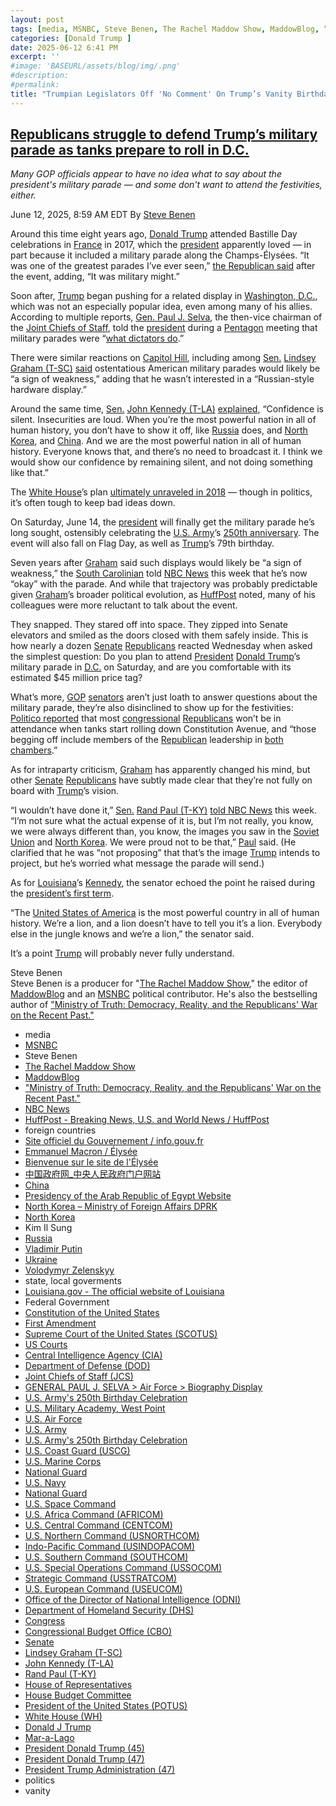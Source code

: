 ```yaml
---
layout: post
tags: [media, MSNBC, Steve Benen, The Rachel Maddow Show, MaddowBlog, “Ministry of Truth –  Democracy Reality and the Republicans’ War on the Recent Past.”, NBC News, HuffPost - Breaking News U.S. and World News / HuffPost, foreign countries, Site officiel du Gouvernement / info.gouv.fr, Emmanuel Macron / Élysée, Bienvenue sur le site de l’Élysée, 中国政府网_中央人民政府门户网站, China, Presidency of the Arab Republic of Egypt Website, North Korea – Ministry of Foreign Affairs DPRK, North Korea, Kim Il Sung, Russia, Vladimir Putin, Ukraine, Volodymyr Zelenskyy, state local goverments, Louisiana.gov - The official website of Louisiana, Federal Government, Constitution of the United States, First Amendment, Supreme Court of the United States (SCOTUS), US Courts, Central Intelligence Agency (CIA), Department of Defense (DOD), Joint Chiefs of Staff (JCS), GENERAL PAUL J. SELVA > Air Force > Biography Display, U.S. Army’s 250th Birthday Celebration, U.S. Military Academy West Point, U.S. Air Force, U.S. Army, U.S. Army’s 250th Birthday Celebration, U.S. Coast Guard (USCG), U.S. Marine Corps, National Guard, U.S. Navy, National Guard, U.S. Space Command, U.S. Africa Command (AFRICOM), U.S. Central Command (CENTCOM), U.S. Northern Command (USNORTHCOM), Indo-Pacific Command (USINDOPACOM), U.S. Southern Command (SOUTHCOM), U.S. Special Operations Command (USSOCOM), Strategic Command (USSTRATCOM), U.S. European Command (USEUCOM), Office of the Director of National Intelligence (ODNI), Department of Homeland Security (DHS), Congress, Congressional Budget Office (CBO), Senate, Lindsey Graham (T-SC), John Kennedy (T-LA), Rand Paul (T-KY), House of Representatives, House Budget Committee, President of the United States (POTUS), White House (WH), Donald J Trump, Mar-a-Lago, President Donald Trump (45), President Donald Trump (47), President Trump Administration (47), politics, vanity]
categories: [Donald Trump ]
date: 2025-06-12 6:41 PM
excerpt: ''
#image: 'BASEURL/assets/blog/img/.png'
#description:
#permalink:
title: "Trumpian Legislators Off 'No Comment' On Trump’s Vanity Birthday Parade"
---
```


## [Republicans struggle to defend Trump’s military parade as tanks prepare to roll in D.C.](https://www.msnbc.com/rachel-maddow-show/maddowblog/republicans-struggle-defend-trumps-military-parade-tanks-prepare-roll-rcna212563)

*Many GOP officials appear to have no idea what to say about the president's military parade — and some don't want to attend the festivities, either.*

June 12, 2025, 8:59 AM EDT
By [Steve Benen](https://www.msnbc.com/author/steve-benen-ncpn433601)

Around this time eight years ago, [Donald Trump](https://www.donaldjtrump.com/) attended Bastille Day celebrations in [France](https://www.info.gouv.fr/) in 2017, which the [president](https://www.whitehouse.gov/) apparently loved — in part because it included a military parade along the Champs-Élysées. “It was one of the greatest parades I’ve ever seen,” [the Republican said](https://www.usatoday.com/story/news/politics/2025/06/10/trump-military-parade-birthday-june-bush-bastille/84112452007/?tbref=hp) after the event, adding, “It was military might.”

Soon after, [Trump](https://www.donaldjtrump.com/) began pushing for a related display in [Washington, D.C.](https://dc.gov/), which was not an especially popular idea, even among many of his allies. According to multiple reports, [Gen. Paul J. Selva](https://www.af.mil/About-Us/Biographies/Display/Article/105043/general-paul-j-selva/), the then-vice chairman of the [Joint Chiefs of Staff](https://www.jcs.mil/), told the [president](https://www.whitehouse.gov/) during a [Pentagon](https://www.defense.gov/) meeting that military parades were “[what dictators do](https://www.nytimes.com/2025/05/27/us/politics/military-parade-trump.html).”

There were similar reactions on [Capitol Hill](https://www.congress.gov/), including among [Sen.](https://www.senate.gov/) [Lindsey Graham (T-SC)](https://www.lgraham.senate.gov/) [said](https://x.com/mkraju/status/961295569955295239) ostentatious American military parades would likely be “a sign of weakness,” adding that he wasn’t interested in a “Russian-style hardware display.”

Around the same time, [Sen.](https://www.senate.gov/) [John Kennedy (T-LA)](https://www.kennedy.senate.gov/) [explained](https://talkingpointsmemo.com/livewire/john-kennedy-military-parade-not-good-idea), “Confidence is silent. Insecurities are loud. When you’re the most powerful nation in all of human history, you don’t have to show it off, like [Russia](http://kremlin.ru/) does, and [North Korea](http://mfa.gov.kp/), and [China](https://www.gov.cn/). And we are the most powerful nation in all of human history. Everyone knows that, and there’s no need to broadcast it. I think we would show our confidence by remaining silent, and not doing something like that.”

The [White House](https://www.whitehouse.gov/)’s plan [ultimately unraveled in 2018](https://www.msnbc.com/rachel-maddow-show/faced-soaring-price-tag-trumps-military-parade-unravels-msna1134586) — though in politics, it’s often tough to keep bad ideas down.

On Saturday, June 14, the [president](https://www.whitehouse.gov/) will finally get the military parade he’s long sought, ostensibly celebrating the [U.S. Army](https://www.army.mil/)’s [250th anniversary](https://www.army.mil/1775/). The event will also fall on Flag Day, as well as [Trump](https://www.donaldjtrump.com/)’s 79th birthday.

Seven years after [Graham](https://www.lgraham.senate.gov/) said such displays would likely be “a sign of weakness,” the [South Carolinian](https://www.sc.gov/) told [NBC News](https://www.nbcnews.com/) this week that he’s now “okay” with the parade. And while that trajectory was probably predictable given [Graham](https://www.lgraham.senate.gov/)’s broader political evolution, as [HuffPost](https://www.huffpost.com/) noted, many of his colleagues were more reluctant to talk about the event.

They snapped. They stared off into space. They zipped into Senate elevators and smiled as the doors closed with them safely inside. This is how nearly a dozen [Senate](https://www.senate.gov/) [Republicans](https://www.gop.com/) reacted Wednesday when asked the simplest question: Do you plan to attend [President](https://www.whitehouse.gov/) [Donald Trump](https://www.donaldjtrump.com/)’s military parade in [D.C.](https://dc.gov/) on Saturday, and are you comfortable with its estimated $45 million price tag?

What’s more, [GOP](https://www.gop.com/) [senators](https://www.senate.gov/) aren’t just loath to answer questions about the military parade, they’re also disinclined to show up for the festivities: [Politico reported](https://www.politico.com/news/2025/06/10/trump-parade-congress-republicans-00398774) that most [congressional](https://www.congress.gov/) [Republicans](https://www.gop.com/) won’t be in attendance when tanks start rolling down Constitution Avenue, and “those begging off include members of the [Republican](https://www.gop.com/) leadership in [both chambers](https://www.congress.gov/).”

As for intraparty criticism, [Graham](https://www.lgraham.senate.gov/) has apparently changed his mind, but other [Senate](https://www.senate.gov/) [Republicans](https://www.gop.com/) have subtly made clear that they’re not fully on board with [Trump](https://www.donaldjtrump.com/)’s vision.

“I wouldn’t have done it,” [Sen.](https://www.senate.gov/) [Rand Paul (T-KY)](https://www.paul.senate.gov/) [told NBC News](https://www.nbcnews.com/politics/trump-administration/live-blog/trump-administration-hegseth-china-nj-primary-immigration-live-updates-rcna211664/rcrd81462?canonicalCard=true) this week. “I’m not sure what the actual expense of it is, but I’m not really, you know, we were always different than, you know, the images you saw in the [Soviet Union](http://kremlin.ru/) and [North Korea](http://mfa.gov.kp/). We were proud not to be that,” [Paul](https://www.paul.senate.gov/) said. (He clarified that he was “not proposing” that that’s the image [Trump](https://www.donaldjtrump.com/) intends to project, but he’s worried what message the parade will send.)

As for [Louisiana](https://www.louisiana.gov/)’s [Kennedy](https://www.kennedy.senate.gov/), the senator echoed the point he raised during the [president’s first term](https://trumpwhitehouse.archives.gov/).

“The [United States of America](https://www.usa.gov%) is the most powerful country in all of human history. We’re a lion, and a lion doesn’t have to tell you it’s a lion. Everybody else in the jungle knows and we’re a lion,” the senator said.

It’s a point [Trump](https://www.donaldjtrump.com/) will probably never fully understand.

Steve Benen<br />
Steve Benen is a producer for "[The Rachel Maddow Show](https://www.msnbc.com/rachel-maddow-show)," the editor of [MaddowBlog](https://www.msnbc.com/rachel-maddow-show) and an [MSNBC](https://www.msnbc.com/) political contributor. He's also the bestselling author of ["Ministry of Truth: Democracy, Reality, and the Republicans' War on the Recent Past."](https://www.harpercollins.com/products/ministry-of-truth-steve-benen)

- media
- [MSNBC](https://www.msnbc.com/)
- Steve Benen
- [The Rachel Maddow Show](https://www.msnbc.com/rachel-maddow-show)
- [MaddowBlog](https://www.msnbc.com/rachel-maddow-show) 
- ["Ministry of Truth: Democracy, Reality, and the Republicans' War on the Recent Past."](https://www.harpercollins.com/products/ministry-of-truth-steve-benen)
- [NBC News](https://www.nbcnews.com/)
- [HuffPost - Breaking News, U.S. and World News / HuffPost](https://www.huffpost.com/)
- foreign countries
- [Site officiel du Gouvernement / info.gouv.fr](https://www.info.gouv.fr/)
- [Emmanuel Macron / Élysée](https://www.elysee.fr/emmanuel-macron)
- [Bienvenue sur le site de l'Élysée](https://www.elysee.fr/)
- [中国政府网_中央人民政府门户网站](https://www.gov.cn/)
- [China](https://english.www.gov.cn/)
- [Presidency of the Arab Republic of Egypt Website](https://www.presidency.eg/)
- [North Korea – Ministry of Foreign Affairs DPRK](http://mfa.gov.kp/)
- [North Korea](http://naenara.com.kp)
- Kim Il Sung
- [Russia](http://government.ru/)
- [Vladimir Putin](http://kremlin.ru/)
- [Ukraine](https://www.gov.ua/)
- [Volodymyr Zelenskyy](https://www.president.gov.ua/)
- state, local goverments 
- [Louisiana.gov - The official website of Louisiana](https://www.louisiana.gov/)
- Federal Government 
- [Constitution of the United States](https://constitution.congress.gov/)
- [First Amendment](https://constitution.congress.gov/constitution/amendment-1/)
- [Supreme Court of the United States (SCOTUS)](https://www.supremecourt.gov/)
- [US Courts](https://www.uscourts.gov/)
- [Central Intelligence Agency (CIA)](https://www.cia.gov/)
- [Department of Defense (DOD)](https://www.defense.gov/)
- [Joint Chiefs of Staff (JCS)](https://www.jcs.mil/)
- [GENERAL PAUL J. SELVA > Air Force > Biography Display](https://www.af.mil/About-Us/Biographies/Display/Article/105043/general-paul-j-selva/)
- [U.S. Army's 250th Birthday Celebration](https://www.army.mil/1775/)
- [U.S. Military Academy, West Point](https://www.westpoint.edu/)
- [U.S. Air Force](https://www.af.mil/)
- [U.S. Army](https://www.army.mil/)
- [U.S. Army's 250th Birthday Celebration](https://www.army.mil/1775/)
- [U.S. Coast Guard (USCG)](https://www.uscg.mil/)
- [U.S. Marine Corps](https://www.marines.mil/)
- [National Guard](https://www.nationalguard.mil/)
- [U.S. Navy](https://www.navy.mil/)
- [National Guard](https://www.nationalguard.mil/)
- [U.S. Space Command](https://www.spacecom.mil/)
- [U.S. Africa Command (AFRICOM)](https://www.africom.mil/)
- [U.S. Central Command (CENTCOM)](https://www.centcom.mil/)
- [U.S. Northern Command (USNORTHCOM)](https://www.northcom.mil/)
- [Indo-Pacific Command (USINDOPACOM)](https://www.pacom.mil/)
- [U.S. Southern Command (SOUTHCOM)](http://www.southcom.mil/)
- [U.S. Special Operations Command (USSOCOM)](https://www.socom.mil/)
- [Strategic Command (USSTRATCOM)](http://www.stratcom.mil/)
- [U.S. European Command (USEUCOM)](https://www.eucom.mil/)
- [Office of the Director of National Intelligence (ODNI)](https://www.odni.gov/)
- [Department of Homeland Security (DHS)](https://www.dhs.gov/)
- [Congress](https;//www.congress.gov/)
- [Congressional Budget Office (CBO)](https://www.cbo.gov/)
- [Senate](https://www.senate.gov/)
- [Lindsey Graham (T-SC)](https://www.lgraham.senate.gov/)
- [John Kennedy (T-LA)](https://www.kennedy.senate.gov/)
- [Rand Paul (T-KY)](https://www.paul.senate.gov/)
- [House of Representatives](https://www.house.gov/)
- [House Budget Committee ](https://budget.house.gov/)
- [President of the United States (POTUS)](https://www.whitehouse.gov/)
- [White House (WH)](https://www.whitehouse.gov/)
- [Donald J Trump](https://www.donaldjtrump.com/)
- [Mar-a-Lago](https://www.maralagoclub.com/)
- [President Donald Trump (45)](https://trumpwhitehouse.archives.gov/)
- [President Donald Trump (47)](https://www.whitehouse.gov/administration/donald-j-trump/)
- [President Trump Administration (47)](https://www.whitehouse.gov/administration/)
- politics 
- vanity 

